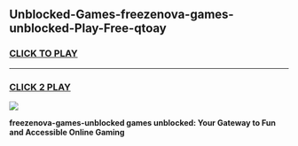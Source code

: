 
## Unblocked-Games-freezenova-games-unblocked-Play-Free-qtoay
<h3>
<a href="https://premium76.site?title=freezenova-games-unblocked&ref=23A">CLICK TO PLAY</a></h3>
<hr>

<h3>
<a href="https://premium76.site?title=freezenova-games-unblocked&ref=23A">CLICK 2 PLAY</a>
  
</h3>

<a href="https://premium76.site?title=freezenova-games-unblocked&ref=23A"><img src="https://clearcache.store/games.png"></a>


**freezenova-games-unblocked games unblocked: Your Gateway to Fun and Accessible Online Gaming**
